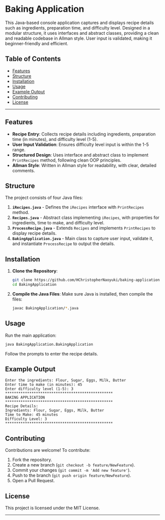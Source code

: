 # Baking Application

This Java-based console application captures and displays recipe details such as ingredients, preparation time, and difficulty level. Designed in a modular structure, it uses interfaces and abstract classes, providing a clean and readable codebase in Allman style. User input is validated, making it beginner-friendly and efficient.

## Table of Contents
- [Features](#features)
- [Structure](#structure)
- [Installation](#installation)
- [Usage](#usage)
- [Example Output](#example-output)
- [Contributing](#contributing)
- [License](#license)

---

## Features
- **Recipe Entry**: Collects recipe details including ingredients, preparation time (in minutes), and difficulty level (1-5).
- **User Input Validation**: Ensures difficulty level input is within the 1-5 range.
- **Structured Design**: Uses interface and abstract class to implement `PrintRecipes` method, following clean OOP principles.
- **Allman Style**: Written in Allman style for readability, with clear, detailed comments.

## Structure
The project consists of four Java files:
1. **`iRecipes.java`** - Defines the `iRecipes` interface with `PrintRecipes` method.
2. **`Recipes.java`** - Abstract class implementing `iRecipes`, with properties for ingredients, time to make, and difficulty level.
3. **`ProcessRecipe.java`** - Extends `Recipes` and implements `PrintRecipes` to display recipe details.
4. **`BakingApplication.java`** - Main class to capture user input, validate it, and instantiate `ProcessRecipe` to output the details.

## Installation
1. **Clone the Repository**:
   ```bash
   git clone https://github.com/HChristopherNaoyuki/baking-application-java.git
   cd BakingApplication
   ```
2. **Compile the Java Files**:
   Make sure Java is installed, then compile the files:
   ```bash
   javac BakingApplication/*.java
   ```

## Usage
Run the main application:
```bash
java BakingApplication.BakingApplication
```

Follow the prompts to enter the recipe details.

## Example Output

```
Enter the ingredients: Flour, Sugar, Eggs, Milk, Butter
Enter time to make (in minutes): 45
Enter difficulty level (1-5): 3
*************************************************
BAKING APPLICATION
*************************************************
Recipe Details:
Ingredients: Flour, Sugar, Eggs, Milk, Butter
Time to Make: 45 minutes
Difficulty Level: 3
*************************************************
```

## Contributing
Contributions are welcome! To contribute:
1. Fork the repository.
2. Create a new branch (`git checkout -b feature/NewFeature`).
3. Commit your changes (`git commit -m 'Add new feature'`).
4. Push to the branch (`git push origin feature/NewFeature`).
5. Open a Pull Request.

## License
This project is licensed under the MIT License.

---
